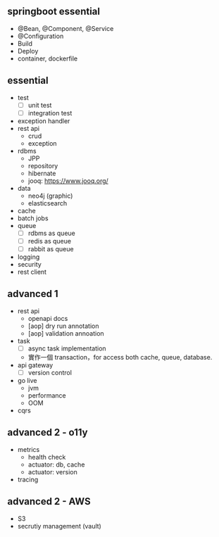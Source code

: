 

## springboot essential

- @Bean, @Component, @Service
- @Configuration
- Build
- Deploy
- container, dockerfile

## essential

- test
    - [ ] unit test
    - [ ] integration test
- exception handler
- rest api
    - crud
    - exception
- rdbms
    - JPP
    - repository
    - hibernate
    - jooq: https://www.jooq.org/
- data
    - neo4j (graphic)
    - elasticsearch
- cache
- batch jobs
- queue
    - [ ] rdbms as queue
    - [ ] redis as queue
    - [ ] rabbit as queue    
- logging
- security
- rest client


## advanced 1

- rest api
    - openapi docs
    - [aop] dry run annotation
    - [aop] validation annoation
- task
    - [ ] async task implementation
    - 實作一個 transaction，for access both cache, queue, database.
- api gateway
    - [ ] version control
- go live
    - jvm
    - performance
    - OOM
- cqrs


## advanced 2 - o11y

- metrics
    - health check
    - actuator: db, cache
    - actuator: version
- tracing


## advanced 2 - AWS

- S3
- secrutiy management (vault)


